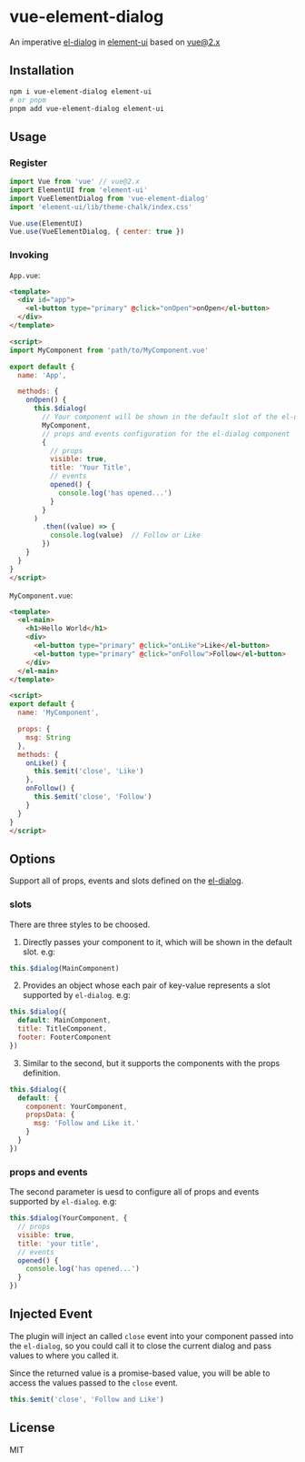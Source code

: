 # vue-element-dialog

An imperative [el-dialog](https://element.eleme.cn/#/en-US/component/dialog) in [element-ui](https://element.eleme.cn/#/en-US) based on vue@2.x

## Installation

```bash
npm i vue-element-dialog element-ui
# or pnpm
pnpm add vue-element-dialog element-ui
```

## Usage

### Register

```js
import Vue from 'vue' // vue@2.x
import ElementUI from 'element-ui'
import VueElementDialog from 'vue-element-dialog'
import 'element-ui/lib/theme-chalk/index.css'

Vue.use(ElementUI)
Vue.use(VueElementDialog, { center: true })
```

### Invoking

`App.vue`:

```html
<template>
  <div id="app">
    <el-button type="primary" @click="onOpen">onOpen</el-button>
  </div>
</template>

<script>
import MyComponent from 'path/to/MyComponent.vue'

export default {
  name: 'App',

  methods: {
    onOpen() {
      this.$dialog(
        // Your component will be shown in the default slot of the el-dialog component.
        MyComponent,
        // props and events configuration for the el-dialog component
        {
          // props
          visible: true,
          title: 'Your Title',
          // events
          opened() {
            console.log('has opened...')
          }
        }
      )
        .then((value) => {
          console.log(value)  // Follow or Like
        })
    }
  }
}
</script>
```

`MyComponent.vue`:

```html
<template>
  <el-main>
    <h1>Hello World</h1>
    <div>
      <el-button type="primary" @click="onLike">Like</el-button>
      <el-button type="primary" @click="onFollow">Follow</el-button>
    </div>
  </el-main>
</template>

<script>
export default {
  name: 'MyComponent',

  props: {
    msg: String
  },
  methods: {
    onLike() {
      this.$emit('close', 'Like')
    },
    onFollow() {
      this.$emit('close', 'Follow')
    }
  }
}
</script>
```

## Options

Support all of props, events and slots defined on the [el-dialog](https://element.eleme.cn/#/en-US/component/dialog).

### slots

There are three styles to be choosed.

1. Directly passes your component to it, which will be shown in the default slot. e.g:

```js
this.$dialog(MainComponent)
```

2. Provides an object whose each pair of key-value represents a slot supported by `el-dialog`. e.g:

```js
this.$dialog({
  default: MainComponent,
  title: TitleComponent,
  footer: FooterComponent
})
```

3. Similar to the second, but it supports the components with the props definition. 

```js
this.$dialog({
  default: {
    component: YourComponent,
    propsData: {
      msg: 'Follow and Like it.'
    }
  }
})
```

### props and events

The second parameter is uesd to configure all of props and events supported by `el-dialog`. e.g:

```js
this.$dialog(YourComponent, {
  // props
  visible: true,
  title: 'your title',
  // events
  opened() {
    console.log('has opened...')
  }
})
```

## Injected Event

The plugin will inject an called `close` event into your component passed into the `el-dialog`, 
so you could call it to close the current dialog and pass values to where you called it.

Since the returned value is a promise-based value, you will be able to access the values 
passed to the `close` event. 

```js
this.$emit('close', 'Follow and Like')
```

## License

MIT
